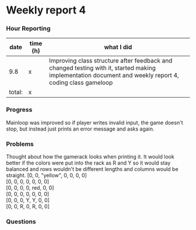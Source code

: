 # Weekly report 4

### Hour Reporting
| **date** | **time (h)** | **what I did** 
| --------- | ----------- | --------- 
| 9.8 | x | Improving class structure after feedback and changed testing with it, started making implementation document and weekly report 4, coding class gameloop
| total: | x

### Progress
Mainloop was improved so if player writes invalid input, the game doesn't stop, but instead just prints an error message and asks again. 

### Problems
Thought about how the gamerack looks when printing it. It would look better if the colors were put into the rack as R and Y so it would stay balanced and rows wouldn't be different lengths and columns would be straight.
[0, 0, "yellow", 0, 0, 0, 0]  
[0, 0, 0, 0, 0, 0, 0]  
[0, 0, 0, 0, red, 0, 0]  
[0, 0, 0, 0, 0, 0, 0]  
[0, 0, 0, Y, Y, 0, 0]  
[0, 0, R, 0, R, 0, 0]  

### Questions
